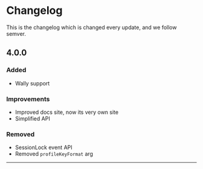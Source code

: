 # Changelog

This is the changelog which is changed every update, and we follow semver.

## 4.0.0

### Added

* Wally support

### Improvements

* Improved docs site, now its very own site
* Simplified API

### Removed

* SessionLock event API
* Removed `profileKeyFormat` arg

---